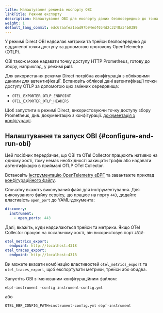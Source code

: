 ```yaml
---
title: Налаштування режимів експорту OBI
linkTitle: Режими експорту
description: Налаштування OBI для експорту даних безпосередньо до точки доступу OTLP
weight: 1
default_lang_commit: edc67aafea1ead97b94ed4054d2c3248a34b0389
---
```


У режимі Direct OBI надсилає метрики та трейси безпосередньо до віддаленої точки доступу за допомогою протоколу OpenTelemetry (OTLP).

OBI також може надавати точку доступу HTTP Prometheus, готову до збору, наприклад, у режимі **pull**.

Для використання режиму Direct потрібна конфігурація з обліковими даними для автентифікації. Встановіть облікові дані автентифікації точки доступу OTLP за допомогою цих змінних середовища:

- `OTEL_EXPORTER_OTLP_ENDPOINT`
- `OTEL_EXPORTER_OTLP_HEADERS`

Щоб запустити в режимі Direct, використовуючи точку доступу збору Prometheus, див. документацію з конфігурації. [документація з конфігурації](../options/).

## Налаштування та запуск OBI {#configure-and-run-obi}

Цей посібник передбачає, що OBI та OTel Collector працюють нативно на одному хості, тому немає необхідності захищати трафік або надавати автентифікацію в приймачі OTLP OTel Collector.

Встановіть [Інструментацію OpenTelemetry eBPF](../../setup/) та завантажте приклад [конфігураційного файлу](/docs/zero-code/obi/configure/resources/instrumenter-config.yml).

Спочатку вкажіть виконуваний файл для інструментування. Для виконуваного файлу сервісу, що працює на порту `443`, додайте властивість `open_port` до YAML-документа:

```yaml
discovery:
  instrument:
    - open_ports: 443
```

Далі, вкажіть, куди надсилаються трейси та метрики. Якщо OTel Collector працює на локальному хості, він використовує порт `4318`:

```yaml
otel_metrics_export:
  endpoint: http://localhost:4318
otel_traces_export:
  endpoint: http://localhost:4318
```

Ви можете вказати комбінацію властивостей `otel_metrics_export` та `otel_traces_export`, щоб експортувати метрики, трейси або обидва.

Запустіть OBI з іменованим конфігураційним файлом:

```shell
ebpf-instrument -config instrument-config.yml
```

або

```shell
OTEL_EBF_CONFIG_PATH=instrument-config.yml ebpf-instrument
```
